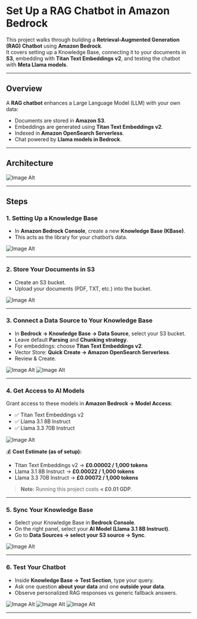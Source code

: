 #  Set Up a RAG Chatbot in Amazon Bedrock

This project walks through building a **Retrieval-Augmented Generation (RAG) Chatbot** using **Amazon Bedrock**.  
It covers setting up a Knowledge Base, connecting it to your documents in **S3**, embedding with **Titan Text Embeddings v2**, and testing the chatbot with **Meta Llama models**.  

---

## Overview
A **RAG chatbot** enhances a Large Language Model (LLM) with your own data:  
- Documents are stored in **Amazon S3**.  
- Embeddings are generated using **Titan Text Embeddings v2**.  
- Indexed in **Amazon OpenSearch Serverless**.  
- Chat powered by **Llama models in Bedrock**.  

---

## Architecture
![Image Alt](https://github.com/fredcodess/AWS-Projects/blob/main/images/rag-archi.png?raw=true)

---

##  Steps  

### 1. Setting Up a Knowledge Base  
- In **Amazon Bedrock Console**, create a new **Knowledge Base (KBase)**.  
- This acts as the library for your chatbot’s data.  

![Image Alt](https://github.com/fredcodess/AWS-Projects/blob/main/images/rag-kb-create-1.png?raw=true)


---

### 2. Store Your Documents in S3  
- Create an S3 bucket.  
- Upload your documents (PDF, TXT, etc.) into the bucket.  

![Image Alt](https://github.com/fredcodess/AWS-Projects/blob/main/images/rag-s3-uploaded-files.png?raw=true)

---

### 3. Connect a Data Source to Your Knowledge Base  
- In **Bedrock → Knowledge Base → Data Source**, select your S3 bucket.  
- Leave default **Parsing** and **Chunking strategy**.  
- For embeddings: choose **Titan Text Embeddings v2**.  
- Vector Store: **Quick Create → Amazon OpenSearch Serverless**.  
- Review & Create.  

![Image Alt](https://github.com/fredcodess/AWS-Projects/blob/main/images/rag-kb-create-2.png?raw=true)
![Image Alt](https://github.com/fredcodess/AWS-Projects/blob/main/images/rag-kb-create-3.png?raw=true)


---

### 4. Get Access to AI Models  
Grant access to these models in **Amazon Bedrock → Model Access**:  
- ✅ Titan Text Embeddings v2  
- ✅ Llama 3.1 8B Instruct  
- ✅ Llama 3.3 70B Instruct  

![Image Alt](https://github.com/fredcodess/AWS-Projects/blob/main/images/rag-3-ai-models.png?raw=true)

💰 **Cost Estimate (as of setup):**  
- Titan Text Embeddings v2 → **£0.00002 / 1,000 tokens**  
- Llama 3.1 8B Instruct → **£0.00022 / 1,000 tokens**  
- Llama 3.3 70B Instruct → **£0.00072 / 1,000 tokens**  

> **Note:** Running this project costs **< £0.01 GDP**.  

---

### 5. Sync Your Knowledge Base  
- Select your Knowledge Base in **Bedrock Console**.  
- On the right panel, select your **AI Model (Llama 3.1 8B Instruct)**.  
- Go to **Data Sources → select your S3 source → Sync**.  

![Image Alt](https://github.com/fredcodess/AWS-Projects/blob/main/images/rag-s3-sync.png?raw=true)

---

### 6. Test Your Chatbot  
- Inside **Knowledge Base → Test Section**, type your query.  
- Ask one question **about your data** and one **outside your data**.  
- Observe personalized RAG responses vs generic fallback answers.  

![Image Alt](https://github.com/fredcodess/AWS-Projects/blob/main/images/rag-bedrock-model-for-test.png?raw=true)
![Image Alt](https://github.com/fredcodess/AWS-Projects/blob/main/images/rag-bedrock-test-related.png?raw=true)
![Image Alt](https://github.com/fredcodess/AWS-Projects/blob/main/images/rag-bedrock-test-not-related.png?raw=true)

---


